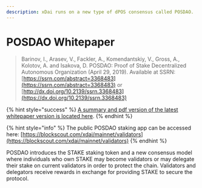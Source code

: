 ```yaml
---
description: xDai runs on a new type of dPOS consensus called POSDAO.
---
```


# POSDAO Whitepaper

> Barinov, I., Arasev, V., Fackler, A., Komendantskiy, V.,  Gross, A., Kolotov, A. and Isakova, D. POSDAO: Proof of Stake Decentralized Autonomous Organization \(April 29, 2019\). Available at SSRN: [https://ssrn.com/abstract=3368483](https://ssrn.com/abstract=3368483) or [http://dx.doi.org/10.2139/ssrn.3368483](https://dx.doi.org/10.2139/ssrn.3368483)

{% hint style="success" %}
[A summary and pdf version of the latest whitepaper version is located here](https://forum.poa.network/t/posdao-white-paper/2208). 
{% endhint %}

{% hint style="info" %}
The public POSDAO staking app can be accessed here: [https://blockscout.com/xdai/mainnet/validators](https://blockscout.com/xdai/mainnet/validators)
{% endhint %}

POSDAO introduces the STAKE staking token and a new consensus model where individuals who own STAKE may become validators or may delegate their stake on current validators in order to protect the chain. Validators and delegators receive rewards in exchange for providing STAKE to secure the protocol.

